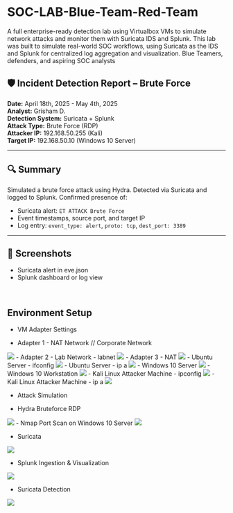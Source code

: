 # SOC-LAB-Blue-Team-Red-Team
A full enterprise-ready detection lab using Virtualbox VMs to simulate network attacks and monitor them with Suricata IDS and Splunk.
This lab was built to simulate real-world SOC workflows, using Suricata as the IDS and Splunk for centralized log aggregation and visualization. 
Blue Teamers, defenders, and aspiring SOC analysts



## 🛡️ Incident Detection Report – Brute Force

**Date:** April 18th, 2025 - May 4th, 2025  
**Analyst:** Grisham D.  
**Detection System:** Suricata + Splunk  
**Attack Type:** Brute Force (RDP)  
**Attacker IP:** 192.168.50.255 (Kali)  
**Target IP:** 192.168.50.10 (Windows 10 Server)

---

## 🔍 Summary

Simulated a brute force attack using Hydra. Detected via Suricata and logged to Splunk. Confirmed presence of:
- Suricata alert: `ET ATTACK Brute Force`
- Event timestamps, source port, and target IP
- Log entry: `event_type: alert`, `proto: tcp`, `dest_port: 3389`

---

## 📸 Screenshots
- Suricata alert in eve.json
- Splunk dashboard or log view


<br/>

## Environment Setup
- VM Adapter Settings
  
- Adapter 1 - NAT Network // Corporate Network
<img src="https://i.imgur.com/nlheQDn.png">
- Adapter 2 - Lab Network - labnet
<img src="https://i.imgur.com/oJAYLxO.png">
- Adapter 3 - NAT
<img src="https://i.imgur.com/lxGOfgQ.png">
- Ubuntu Server - ifconfig
<img src="https://i.imgur.com/XQiUihb.png">
- Ubuntu Server - ip a
<img src="https://i.imgur.com/UkBtRCQ.png">
- Windows 10 Server
<img src="https://i.imgur.com/FSYYEGC.png">
- Windows 10 Workstation
<img src="https://i.imgur.com/FSYYEGC.png">
- Kali Linux Attacker Machine - ipconfig
<img src="https://i.imgur.com/fN4WjEL.png">
- Kali Linux Attacker Machine - ip a 
<img src="https://i.imgur.com/fN4WjEL.png">
  
- Attack Simulation

- Hydra Bruteforce RDP
<img src="https://i.imgur.com/FcFwAHV.png">
- Nmap Port Scan on Windows 10 Server
<img src="https://i.imgur.com/5sWO6W8.png">

  
- Suricata
<img src="https://i.imgur.com/tsSikfa.png">

- Splunk Ingestion & Visualization
<img src="https://i.imgur.com/UVYlYas.png">

- Suricata Detection
<img src="https://i.imgur.com/pwK9aWY.png">
  
  
<br />

